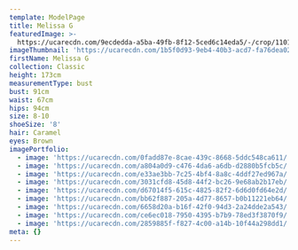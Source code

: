 ```yaml
---
template: ModelPage
title: Melissa G
featuredImage: >-
  https://ucarecdn.com/9ecdedda-a5ba-49fb-8f12-5ced6c14eda5/-/crop/1101x722/0,0/-/preview/
imageThumbnail: 'https://ucarecdn.com/1b5f0d93-9eb4-40b3-acd7-fa76dea02adb/'
firstName: Melissa G
collection: Classic
height: 173cm
measurementType: bust
bust: 91cm
waist: 67cm
hips: 94cm
size: 8-10
shoeSize: '8'
hair: Caramel
eyes: Brown
imagePortfolio:
  - image: 'https://ucarecdn.com/0fadd87e-8cae-439c-8668-5ddc548ca611/'
  - image: 'https://ucarecdn.com/a804a0d9-c476-4da6-a6db-d2880b5fcb5c/'
  - image: 'https://ucarecdn.com/e33ae3bb-7c25-4bf4-8a8c-4ddf27ed967a/'
  - image: 'https://ucarecdn.com/3031cfd8-45d8-44f2-bc26-9e68ab2b17eb/'
  - image: 'https://ucarecdn.com/d67014f5-615c-4825-82f2-6d6d0fd64e2d/'
  - image: 'https://ucarecdn.com/bb62f887-205a-4d77-8657-b0b11221eb64/'
  - image: 'https://ucarecdn.com/6658d20a-b16f-42f0-94d3-2a24dde2a543/'
  - image: 'https://ucarecdn.com/ce6ec018-7950-4395-b7b9-78ed3f3870f9/'
  - image: 'https://ucarecdn.com/2859885f-f827-4c00-a14b-10f44a298dd1/'
meta: {}
---
```


